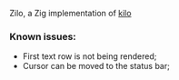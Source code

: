 Zilo, a Zig implementation of [kilo](https://viewsourcecode.org/snaptoken/kilo/index.html)

### Known issues:
- First text row is not being rendered;
- Cursor can be moved to the status bar;
